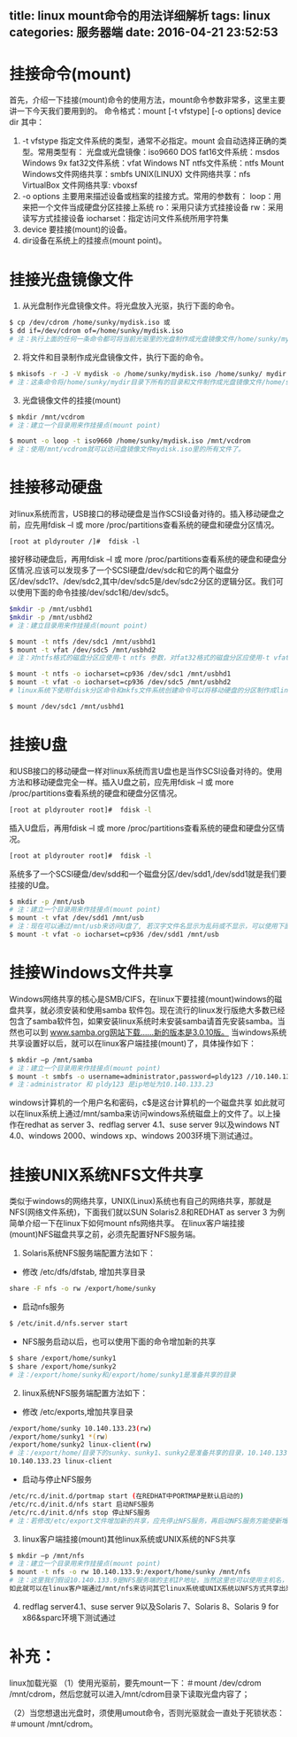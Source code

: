 title: linux mount命令的用法详细解析
tags: linux
categories: 服务器端
date: 2016-04-21 23:52:53
---
# 挂接命令(mount)
首先，介绍一下挂接(mount)命令的使用方法，mount命令参数非常多，这里主要讲一下今天我们要用到的。
命令格式：mount [-t vfstype] [-o options] device dir
其中：

1. -t vfstype 指定文件系统的类型，通常不必指定。mount 会自动选择正确的类型。常用类型有：
光盘或光盘镜像：iso9660
DOS fat16文件系统：msdos
Windows 9x fat32文件系统：vfat
Windows NT ntfs文件系统：ntfs
Mount Windows文件网络共享：smbfs
UNIX(LINUX) 文件网络共享：nfs
VirtualBox 文件网络共享: vboxsf
2. -o options 主要用来描述设备或档案的挂接方式。常用的参数有：
loop：用来把一个文件当成硬盘分区挂接上系统
ro：采用只读方式挂接设备
rw：采用读写方式挂接设备
iocharset：指定访问文件系统所用字符集
3. device 要挂接(mount)的设备。
4. dir设备在系统上的挂接点(mount point)。
<!--more-->

# 挂接光盘镜像文件
1. 从光盘制作光盘镜像文件。将光盘放入光驱，执行下面的命令。
```bash
$ cp /dev/cdrom /home/sunky/mydisk.iso 或
$ dd if=/dev/cdrom of=/home/sunky/mydisk.iso
# 注：执行上面的任何一条命令都可将当前光驱里的光盘制作成光盘镜像文件/home/sunky/mydisk.iso
```

2. 将文件和目录制作成光盘镜像文件，执行下面的命令。
```bash
$ mkisofs -r -J -V mydisk -o /home/sunky/mydisk.iso /home/sunky/ mydir
# 注：这条命令将/home/sunky/mydir目录下所有的目录和文件制作成光盘镜像文件/home/sunky/mydisk.iso，光盘卷标为：mydisk
```

3. 光盘镜像文件的挂接(mount)
```bash
$ mkdir /mnt/vcdrom
# 注：建立一个目录用来作挂接点(mount point)

$ mount -o loop -t iso9660 /home/sunky/mydisk.iso /mnt/vcdrom
# 注：使用/mnt/vcdrom就可以访问盘镜像文件mydisk.iso里的所有文件了。
```


# 挂接移动硬盘
对linux系统而言，USB接口的移动硬盘是当作SCSI设备对待的。插入移动硬盘之前，应先用fdisk –l 或 more /proc/partitions查看系统的硬盘和硬盘分区情况。
```
[root at pldyrouter /]#  fdisk -l
```
接好移动硬盘后，再用fdisk –l 或 more
/proc/partitions查看系统的硬盘和硬盘分区情况.应该可以发现多了一个SCSI硬盘/dev/sdc和它的两个磁盘分区/dev/sdc1?、/dev/sdc2,其中/dev/sdc5是/dev/sdc2分区的逻辑分区。我们可以使用下面的命令挂接/dev/sdc1和/dev/sdc5。

```bash
$mkdir -p /mnt/usbhd1
$mkdir -p /mnt/usbhd2
# 注：建立目录用来作挂接点(mount point)

$ mount -t ntfs /dev/sdc1 /mnt/usbhd1
$ mount -t vfat /dev/sdc5 /mnt/usbhd2
# 注：对ntfs格式的磁盘分区应使用-t ntfs 参数，对fat32格式的磁盘分区应使用-t vfat参数。若汉字文件名显示为乱码或不显示，可以使用下面的命令格式。

$ mount -t ntfs -o iocharset=cp936 /dev/sdc1 /mnt/usbhd1
$ mount -t vfat -o iocharset=cp936 /dev/sdc5 /mnt/usbhd2
# linux系统下使用fdisk分区命令和mkfs文件系统创建命令可以将移动硬盘的分区制作成linux系统所特有的ext2、ext3格式。这样，在linux下使用就更方便了。使用下面的命令直接挂接即可。

$ mount /dev/sdc1 /mnt/usbhd1
```
# 挂接U盘
和USB接口的移动硬盘一样对linux系统而言U盘也是当作SCSI设备对待的。使用方法和移动硬盘完全一样。插入U盘之前，应先用fdisk –l 或 more /proc/partitions查看系统的硬盘和硬盘分区情况。
```bash
[root at pldyrouter root]#  fdisk -l
```
插入U盘后，再用fdisk –l 或 more /proc/partitions查看系统的硬盘和硬盘分区情况。
```bash
[root at pldyrouter root]#  fdisk -l
```
系统多了一个SCSI硬盘/dev/sdd和一个磁盘分区/dev/sdd1,/dev/sdd1就是我们要挂接的U盘。
```bash
$ mkdir -p /mnt/usb
# 注：建立一个目录用来作挂接点(mount point)
$ mount -t vfat /dev/sdd1 /mnt/usb
# 注：现在可以通过/mnt/usb来访问U盘了, 若汉字文件名显示为乱码或不显示，可以使用下面的命令。
$ mount -t vfat -o iocharset=cp936 /dev/sdd1 /mnt/usb
```
# 挂接Windows文件共享
Windows网络共享的核心是SMB/CIFS，在linux下要挂接(mount)windows的磁盘共享，就必须安装和使用samba 软件包。现在流行的linux发行版绝大多数已经包含了samba软件包，如果安装linux系统时未安装samba请首先安装samba。当然也可以到 www.samba.org网站下载......新的版本是3.0.10版。
当windows系统共享设置好以后，就可以在linux客户端挂接(mount)了，具体操作如下：
```bash
$ mkdir –p /mnt/samba
# 注：建立一个目录用来作挂接点(mount point)
$ mount -t smbfs -o username=administrator,password=pldy123 //10.140.133.23/c$ /mnt/samba
# 注：administrator 和 pldy123 是ip地址为10.140.133.23 
```
windows计算机的一个用户名和密码，c$是这台计算机的一个磁盘共享
如此就可以在linux系统上通过/mnt/samba来访问windows系统磁盘上的文件了。以上操作在redhat as server 3、redflag server 4.1、suse server 9以及windows NT 4.0、windows 2000、windows xp、windows 2003环境下测试通过。

# 挂接UNIX系统NFS文件共享
类似于windows的网络共享，UNIX(Linux)系统也有自己的网络共享，那就是NFS(网络文件系统)，下面我们就以SUN Solaris2.8和REDHAT as server 3 为例简单介绍一下在linux下如何mount nfs网络共享。
在linux客户端挂接(mount)NFS磁盘共享之前，必须先配置好NFS服务端。
1. Solaris系统NFS服务端配置方法如下：
  - 修改 /etc/dfs/dfstab, 增加共享目录
  ```bash
  share -F nfs -o rw /export/home/sunky
  ```
  - 启动nfs服务
  ```bash
  $ /etc/init.d/nfs.server start
  ```
  - NFS服务启动以后，也可以使用下面的命令增加新的共享
```bash
$ share /export/home/sunky1
$ share /export/home/sunky2
# 注：/export/home/sunky和/export/home/sunky1是准备共享的目录
```
2. linux系统NFS服务端配置方法如下：
  - 修改 /etc/exports,增加共享目录
  ```bash
  /export/home/sunky 10.140.133.23(rw)
  /export/home/sunky1 *(rw)
  /export/home/sunky2 linux-client(rw)
  # 注：/export/home/目录下的sunky、sunky1、sunky2是准备共享的目录，10.140.133.23、*、 linux-client是被允许挂接此共享linux客户机的IP地址或主机名。如果要使用主机名linux-client必须在服务端主机 /etc/hosts文件里增加linux-client主机ip定义。格式如下：
  10.140.133.23 linux-client
  ```
  - 启动与停止NFS服务
  ```bash
  /etc/rc.d/init.d/portmap start (在REDHAT中PORTMAP是默认启动的)
  /etc/rc.d/init.d/nfs start 启动NFS服务
  /etc/rc.d/init.d/nfs stop 停止NFS服务
  # 注：若修改/etc/export文件增加新的共享，应先停止NFS服务，再启动NFS服务方能使新增加的共享起作用。使用命令exportfs -rv也可以达到同样的效果。
  ```
3. linux客户端挂接(mount)其他linux系统或UNIX系统的NFS共享
```bash
$ mkdir –p /mnt/nfs
# 注：建立一个目录用来作挂接点(mount point)
$ mount -t nfs -o rw 10.140.133.9:/export/home/sunky /mnt/nfs
# 注：这里我们假设10.140.133.9是NFS服务端的主机IP地址，当然这里也可以使用主机名，但必须在本机/etc/hosts文件里增加服务端ip定义。/export/home/sunky为服务端共享的目录。
如此就可以在linux客户端通过/mnt/nfs来访问其它linux系统或UNIX系统以NFS方式共享出来的文件了。以上操作在 redhat as server 
```
4. redflag server4.1、suse server 9以及Solaris 7、Solaris 8、Solaris 9 for x86&sparc环境下测试通过

# 补充：
linux加载光驱
（1）使用光驱前，要先mount一下：＃mount /dev/cdrom /mnt/cdrom，然后您就可以进入/mnt/cdrom目录下读取光盘内容了；

（2）当您想退出光盘时，须使用umout命令，否则光驱就会一直处于死锁状态：＃umount /mnt/cdrom。